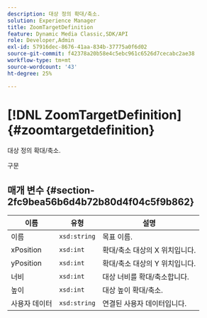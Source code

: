 ```yaml
---
description: 대상 정의 확대/축소.
solution: Experience Manager
title: ZoomTargetDefinition
feature: Dynamic Media Classic,SDK/API
role: Developer,Admin
exl-id: 57916dec-8676-41aa-834b-37775a0f6d02
source-git-commit: f42378a20b58e4c5ebc961c6526d7cecabc2ae38
workflow-type: tm+mt
source-wordcount: '43'
ht-degree: 25%

---
```


# [!DNL ZoomTargetDefinition]{#zoomtargetdefinition}

대상 정의 확대/축소.

구문

## 매개 변수 {#section-2fc9bea56b6d4b72b80d4f04c5f9b862}

| 이름 | 유형 | 설명 |
|---|---|---|
| 이름 | `xsd:string` | 목표 이름. |
| xPosition | `xsd:int` | 확대/축소 대상의 X 위치입니다. |
| yPosition | `xsd:int` | 확대/축소 대상의 Y 위치입니다. |
| 너비 | `xsd:int` | 대상 너비를 확대/축소합니다. |
| 높이 | `xsd:int` | 대상 높이 확대/축소. |
| 사용자 데이터 | `xsd:string` | 연결된 사용자 데이터입니다. |

